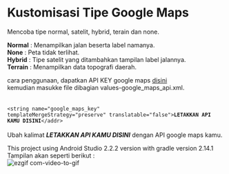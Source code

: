 # Kustomisasi Tipe Google Maps

Mencoba tipe normal, satelit, hybrid, terain dan none.

<b>Normal</b> : Menampilkan jalan beserta label namanya. <br>
<b>None</b> : Peta tidak terlihat. <br>
<b>Hybrid</b> : Tipe satelit yang ditambahkan tampilan label jalannya. <br>
<b>Terrain</b> : Menampilkan data topografi daerah. <br>

cara penggunaan, dapatkan API KEY google maps <a href ="https://console.developers.google.com">disini</a> <br>
kemudian masukke file dibagian values-google_maps_api.xml. <br><br><br>
<code><addr>\<string name="google_maps_key" templateMergeStrategy="preserve" translatable="false"><b>LETAKKAN API KAMU DISINI</b></string>\</addr></code>
<br><br>
Ubah kalimat <b><i>LETAKKAN API KAMU DISINI</i></b> dengan API google maps kamu.
<br>

This project using Android Studio 2.2.2 version with gradle version 2.14.1 <br>
Tampilan akan seperti berikut : <br>
![ezgif com-video-to-gif](https://cloud.githubusercontent.com/assets/24487280/22593238/3b87dec2-ea50-11e6-96b4-d54046c7f7cf.gif)
